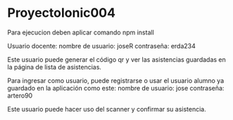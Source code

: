 # ProyectoIonic004

Para ejecucion deben aplicar comando npm install

Usuario docente: 
  nombre de usuario: joseR
  contraseña: erda234

Este usuario puede generar el código qr y ver las asistencias guardadas en la página de lista de asistencias.

Para ingresar como usuario, puede registrarse o usar el usuario alumno ya guardado en la aplicación como este:
  nombre de usuario: jose
  contraseña: artero90

Este usuario puede hacer uso del scanner y confirmar su asistencia. 
